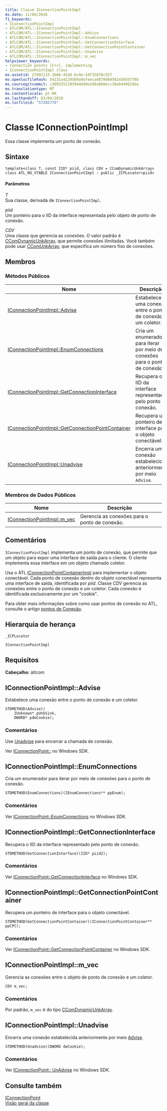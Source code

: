 ```yaml
---
title: Classe IConnectionPointImpl
ms.date: 11/04/2016
f1_keywords:
- IConnectionPointImpl
- ATLCOM/ATL::IConnectionPointImpl
- ATLCOM/ATL::IConnectionPointImpl::Advise
- ATLCOM/ATL::IConnectionPointImpl::EnumConnections
- ATLCOM/ATL::IConnectionPointImpl::GetConnectionInterface
- ATLCOM/ATL::IConnectionPointImpl::GetConnectionPointContainer
- ATLCOM/ATL::IConnectionPointImpl::Unadvise
- ATLCOM/ATL::IConnectionPointImpl::m_vec
helpviewer_keywords:
- connection points [C++], implementing
- IConnectionPointImpl class
ms.assetid: 27992115-3b86-45dd-bc9e-54f32876c557
ms.openlocfilehash: 54231a4229db9a9afeecad878d695814565d776b
ms.sourcegitcommit: c3093251193944840e3d0a068ecc30e6449624ba
ms.translationtype: MT
ms.contentlocale: pt-BR
ms.lasthandoff: 03/04/2019
ms.locfileid: "57285770"
---
```

# <a name="iconnectionpointimpl-class"></a>Classe IConnectionPointImpl

Essa classe implementa um ponto de conexão.

## <a name="syntax"></a>Sintaxe

```
template<class T, const IID* piid, class CDV = CComDynamicUnkArray>
class ATL_NO_VTABLE IConnectionPointImpl : public _ICPLocator<piid>
```

#### <a name="parameters"></a>Parâmetros

*T*<br/>
Sua classe, derivada de `IConnectionPointImpl`.

*piid*<br/>
Um ponteiro para o IID da interface representada pelo objeto de ponto de conexão.

*CDV*<br/>
Uma classe que gerencia as conexões. O valor padrão é [CComDynamicUnkArray](../../atl/reference/ccomdynamicunkarray-class.md), que permite conexões ilimitadas. Você também pode usar [CComUnkArray](../../atl/reference/ccomunkarray-class.md), que especifica um número fixo de conexões.

## <a name="members"></a>Membros

### <a name="public-methods"></a>Métodos Públicos

|Nome|Descrição|
|----------|-----------------|
|[IConnectionPointImpl::Advise](#advise)|Estabelece uma conexão entre o ponto de conexão e um coletor.|
|[IConnectionPointImpl::EnumConnections](#enumconnections)|Cria um enumerador para iterar por meio de conexões para o ponto de conexão.|
|[IConnectionPointImpl::GetConnectionInterface](#getconnectioninterface)|Recupera o IID da interface representado pelo ponto de conexão.|
|[IConnectionPointImpl::GetConnectionPointContainer](#getconnectionpointcontainer)|Recupera um ponteiro de interface para o objeto conectável.|
|[IConnectionPointImpl::Unadvise](#unadvise)|Encerra uma conexão estabelecida anteriormente por meio `Advise`.|

### <a name="public-data-members"></a>Membros de Dados Públicos

|Nome|Descrição|
|----------|-----------------|
|[IConnectionPointImpl::m_vec](#m_vec)|Gerencia as conexões para o ponto de conexão.|

## <a name="remarks"></a>Comentários

`IConnectionPointImpl` implementa um ponto de conexão, que permite que um objeto para expor uma interface de saída para o cliente. O cliente implementa essa interface em um objeto chamado coletor.

Usa o ATL [IConnectionPointContainerImpl](../../atl/reference/iconnectionpointcontainerimpl-class.md) para implementar o objeto conectável. Cada ponto de conexão dentro do objeto conectável representa uma interface de saída, identificada por *piid*. Classe *CDV* gerencia as conexões entre o ponto de conexão e um coletor. Cada conexão é identificada exclusivamente por um "cookie".

Para obter mais informações sobre como usar pontos de conexão no ATL, consulte o artigo [pontos de Conexão](../../atl/atl-connection-points.md).

## <a name="inheritance-hierarchy"></a>Hierarquia de herança

`_ICPLocator`

`IConnectionPointImpl`

## <a name="requirements"></a>Requisitos

**Cabeçalho:** atlcom

##  <a name="advise"></a>  IConnectionPointImpl::Advise

Estabelece uma conexão entre o ponto de conexão e um coletor.

```
STDMETHOD(Advise)(
    IUnknown* pUnkSink,
    DWORD* pdwCookie);
```

### <a name="remarks"></a>Comentários

Use [Unadvise](#unadvise) para encerrar a chamada de conexão.

Ver [IConnectionPoint::](/windows/desktop/api/ocidl/nf-ocidl-iconnectionpoint-advise) no Windows SDK.

##  <a name="enumconnections"></a>  IConnectionPointImpl::EnumConnections

Cria um enumerador para iterar por meio de conexões para o ponto de conexão.

```
STDMETHOD(EnumConnections)(IEnumConnections** ppEnum);
```

### <a name="remarks"></a>Comentários

Ver [IConnectionPoint::EnumConnections](/windows/desktop/api/ocidl/nf-ocidl-iconnectionpoint-enumconnections) no Windows SDK.

##  <a name="getconnectioninterface"></a>  IConnectionPointImpl::GetConnectionInterface

Recupera o IID da interface representado pelo ponto de conexão.

```
STDMETHOD(GetConnectionInterface)(IID* piid2);
```

### <a name="remarks"></a>Comentários

Ver [IConnectionPoint::GetConnectionInterface](/windows/desktop/api/ocidl/nf-ocidl-iconnectionpoint-getconnectioninterface) no Windows SDK.

##  <a name="getconnectionpointcontainer"></a>  IConnectionPointImpl::GetConnectionPointContainer

Recupera um ponteiro de interface para o objeto conectável.

```
STDMETHOD(GetConnectionPointContainer)(IConnectionPointContainer** ppCPC);
```

### <a name="remarks"></a>Comentários

Ver [IConnectionPoint::GetConnectionPointContainer](/windows/desktop/api/ocidl/nf-ocidl-iconnectionpoint-getconnectionpointcontainer) no Windows SDK.

##  <a name="m_vec"></a>  IConnectionPointImpl::m_vec

Gerencia as conexões entre o objeto de ponto de conexão e um coletor.

```
CDV m_vec;
```

### <a name="remarks"></a>Comentários

Por padrão, `m_vec` é do tipo [CComDynamicUnkArray](../../atl/reference/ccomdynamicunkarray-class.md).

##  <a name="unadvise"></a>  IConnectionPointImpl::Unadvise

Encerra uma conexão estabelecida anteriormente por meio [Advise](#advise).

```
STDMETHOD(Unadvise)(DWORD dwCookie);
```

### <a name="remarks"></a>Comentários

Ver [IConnectionPoint:: UnAdvise](/windows/desktop/api/ocidl/nf-ocidl-iconnectionpoint-unadvise) no Windows SDK.

## <a name="see-also"></a>Consulte também

[IConnectionPoint](/windows/desktop/api/ocidl/nn-ocidl-iconnectionpoint)<br/>
[Visão geral da classe](../../atl/atl-class-overview.md)
